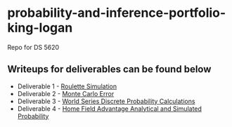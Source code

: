 # probability-and-inference-portfolio-king-logan
Repo for DS 5620 

## Writeups for deliverables can be found below
* Deliverable 1 - [Roulette Simulation](https://github.com/kingla6/probability-and-inference-portfolio-king-logan/blob/master/01-roulette-simulation/writeup.md)
* Deliverable 2 - [Monte Carlo Error](https://github.com/kingla6/probability-and-inference-portfolio-king-logan/blob/master/02-monte-carlo-error/writeup.md)
* Deliverable 3 - [World Series Discrete Probability Calculations](https://github.com/kingla6/probability-and-inference-portfolio-king-logan/blob/master/03-discrete-probability-calculations/writeup.md)
* Deliverable 4 - [Home Field Advantage Analytical and Simulated Probability](https://github.com/kingla6/probability-and-inference-portfolio-king-logan/blob/master/04-home-field-advantage/writeup.md)
